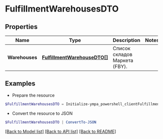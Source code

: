 # FulfillmentWarehousesDTO
## Properties

Name | Type | Description | Notes
------------ | ------------- | ------------- | -------------
**Warehouses** | [**FulfillmentWarehouseDTO[]**](FulfillmentWarehouseDTO.md) | Список складов Маркета (FBY). | 

## Examples

- Prepare the resource
```powershell
$FulfillmentWarehousesDTO = Initialize-ympa_powershell_clientFulfillmentWarehousesDTO  -Warehouses null
```

- Convert the resource to JSON
```powershell
$FulfillmentWarehousesDTO | ConvertTo-JSON
```

[[Back to Model list]](../README.md#documentation-for-models) [[Back to API list]](../README.md#documentation-for-api-endpoints) [[Back to README]](../README.md)

